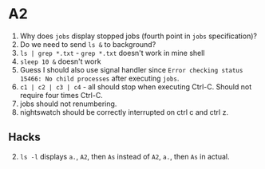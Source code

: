# A2

1. Why does `jobs` display stopped jobs (fourth point in `jobs` specification)?
2. Do we need to send `ls &` to background?
3. `ls | grep *.txt` - `grep *.txt` doesn't work in mine shell
4. `sleep 10 &` doesn't work
5. Guess I should also use signal handler since `Error checking status 15466: No child processes` after executing `jobs`.
7. `c1 | c2 | c3 | c4` - all should stop when executing Ctrl-C. Should not require four times Ctrl-C.
8. jobs should not renumbering.
9. nightswatch should be correctly interrupted on ctrl c and ctrl z.

## Hacks

2. `ls -l` displays `a.`, `A2`, then `As` instead of `A2`, `a.`, then `As` in actual.
